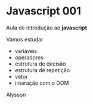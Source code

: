 # Javascript 001
 Aula de introdução ao **javascript**

 Vamos estudar
 - variáveis
 - operadores
 - estrutura de decisão
 - estrutura de repetição
 - vetor
 - interação com o DOM

Alysson 

